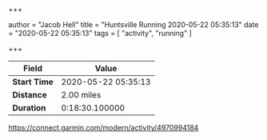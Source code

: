 +++

author = "Jacob Hell"
title = "Huntsville Running 2020-05-22 05:35:13"
date = "2020-05-22 05:35:13"
tags = [
    "activity", "running"
]

+++

<!--more-->

|Field  |Value  |
|--- | --- |
|**Start Time**|2020-05-22 05:35:13|
|**Distance**|2.00 miles|
|**Duration**|0:18:30.100000|

https://connect.garmin.com/modern/activity/4970994184